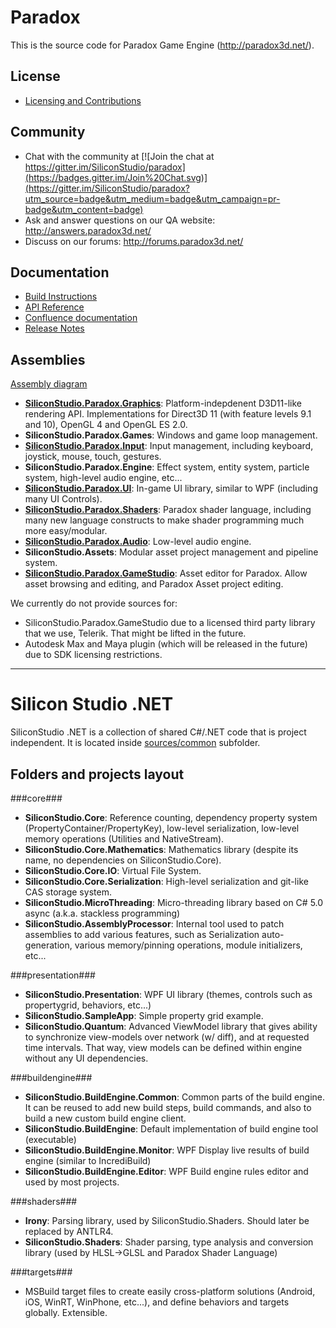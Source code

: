 Paradox
=======

This is the source code for Paradox Game Engine (http://paradox3d.net/).

## License

* [Licensing and Contributions](LICENSE.md)

## Community

* Chat with the community at [![Join the chat at https://gitter.im/SiliconStudio/paradox](https://badges.gitter.im/Join%20Chat.svg)](https://gitter.im/SiliconStudio/paradox?utm_source=badge&utm_medium=badge&utm_campaign=pr-badge&utm_content=badge)
* Ask and answer questions on our QA website: http://answers.paradox3d.net/
* Discuss on our forums: http://forums.paradox3d.net/

## Documentation

* [Build Instructions](doc/GettingStarted.md)
* [API Reference](http://doc.paradox3d.net/html/index.htm?page=api)
* [Confluence documentation](http://doc.paradox3d.net/)
* [Release Notes](doc/ReleaseNotes/ReleaseNotes.md)

## Assemblies

[Assembly diagram](http://doc.paradox3d.net/html/index.htm?page=Assemblies+diagrams)

* [__SiliconStudio.Paradox.Graphics__](http://doc.paradox3d.net/html/index.htm?page=Graphics):
   Platform-indepdenent D3D11-like rendering API. Implementations for Direct3D 11 (with feature levels 9.1 and 10), OpenGL 4 and OpenGL ES 2.0.
* __SiliconStudio.Paradox.Games__:
   Windows and game loop management.
* [__SiliconStudio.Paradox.Input__](http://doc.paradox3d.net/html/index.htm?page=Input):
   Input management, including keyboard, joystick, mouse, touch, gestures.
* __SiliconStudio.Paradox.Engine__:
   Effect system, entity system, particle system, high-level audio engine, etc...
* [__SiliconStudio.Paradox.UI__](http://doc.paradox3d.net/html/index.htm?page=UI):
   In-game UI library, similar to WPF (including many UI Controls).
* [__SiliconStudio.Paradox.Shaders__](http://doc.paradox3d.net/html/index.htm?page=Shading+Language):
   Paradox shader language, including many new language constructs to make shader programming much more easy/modular.
* [__SiliconStudio.Paradox.Audio__](http://doc.paradox3d.net/html/index.htm?page=Audio):
   Low-level audio engine.
* __SiliconStudio.Assets__:
   Modular asset project management and pipeline system.
* [__SiliconStudio.Paradox.GameStudio__](http://doc.paradox3d.net/html/index.htm?page=Game+Studio):
   Asset editor for Paradox. Allow asset browsing and editing, and Paradox Asset project editing.
   
We currently do not provide sources for:
* SiliconStudio.Paradox.GameStudio due to a licensed third party library that we use, Telerik. That might be lifted in the future.
* Autodesk Max and Maya plugin (which will be released in the future) due to SDK licensing restrictions.
   
----------

Silicon Studio .NET
===================

SiliconStudio .NET is a collection of shared C#/.NET code that is project independent. It is located inside [sources/common](sources/common) subfolder.

## Folders and projects layout

###core###

* __SiliconStudio.Core__:
   Reference counting, dependency property system (PropertyContainer/PropertyKey), low-level serialization, low-level memory operations (Utilities and NativeStream).
* __SiliconStudio.Core.Mathematics__:
   Mathematics library (despite its name, no dependencies on SiliconStudio.Core).
* __SiliconStudio.Core.IO__:
   Virtual File System.
* __SiliconStudio.Core.Serialization__:
   High-level serialization and git-like CAS storage system.
* __SiliconStudio.MicroThreading__:
   Micro-threading library based on C# 5.0 async (a.k.a. stackless programming)
* __SiliconStudio.AssemblyProcessor__:
   Internal tool used to patch assemblies to add various features, such as Serialization auto-generation, various memory/pinning operations, module initializers, etc...
   
###presentation###

* __SiliconStudio.Presentation__: WPF UI library (themes, controls such as propertygrid, behaviors, etc...)
* __SiliconStudio.SampleApp__: Simple property grid example.
* __SiliconStudio.Quantum__: Advanced ViewModel library that gives ability to synchronize view-models over network (w/ diff), and at requested time intervals. That way, view models can be defined within engine without any UI dependencies.

###buildengine###

* __SiliconStudio.BuildEngine.Common__:
   Common parts of the build engine. It can be reused to add new build steps, build commands, and also to build a new custom build engine client.
* __SiliconStudio.BuildEngine__: Default implementation of build engine tool (executable)
* __SiliconStudio.BuildEngine.Monitor__: WPF Display live results of build engine (similar to IncrediBuild)
* __SiliconStudio.BuildEngine.Editor__: WPF Build engine rules editor
and used by most projects.

###shaders###

* __Irony__: Parsing library, used by SiliconStudio.Shaders. Should later be replaced by ANTLR4.
* __SiliconStudio.Shaders__: Shader parsing, type analysis and conversion library (used by HLSL->GLSL and Paradox Shader Language)

###targets###

* MSBuild target files to create easily cross-platform solutions (Android, iOS, WinRT, WinPhone, etc...), and define behaviors and targets globally. Extensible.
